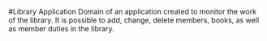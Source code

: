 #Library Application
Domain of an application created to monitor the work of the library. It is possible to add, change, delete members, books, as well as member duties in the library.
